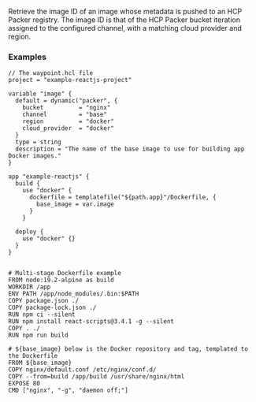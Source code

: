 <!-- This file was generated via `make gen/integrations-hcl` -->
Retrieve the image ID of an image whose metadata is pushed to an HCP Packer registry. The image ID is that of the HCP Packer bucket iteration assigned to the configured channel, with a matching cloud provider and region.

### Examples

```hcl
// The waypoint.hcl file
project = "example-reactjs-project"

variable "image" {
  default = dynamic("packer", {
    bucket          = "nginx"
    channel         = "base"
    region          = "docker"
    cloud_provider  = "docker"
  }
  type = string
  description = "The name of the base image to use for building app Docker images."
}

app "example-reactjs" {
  build {
    use "docker" {
      dockerfile = templatefile("${path.app}"/Dockerfile, {
        base_image = var.image
      }
    }

  deploy {
    use "docker" {}
  }
}


# Multi-stage Dockerfile example
FROM node:19.2-alpine as build
WORKDIR /app
ENV PATH /app/node_modules/.bin:$PATH
COPY package.json ./
COPY package-lock.json ./
RUN npm ci --silent
RUN npm install react-scripts@3.4.1 -g --silent
COPY . ./
RUN npm run build

# ${base_image} below is the Docker repository and tag, templated to the Dockerfile
FROM ${base_image}
COPY nginx/default.conf /etc/nginx/conf.d/
COPY --from=build /app/build /usr/share/nginx/html
EXPOSE 80
CMD ["nginx", "-g", "daemon off;"]
```

